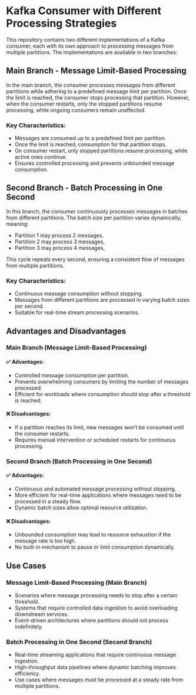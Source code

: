 # Kafka Consumer with Different Processing Strategies

This repository contains two different implementations of a Kafka consumer, each with its own approach to processing messages from multiple partitions. The implementations are available in two branches:

## Main Branch - Message Limit-Based Processing

In the main branch, the consumer processes messages from different partitions while adhering to a predefined message limit per partition. Once the limit is reached, the consumer stops processing that partition. However, when the consumer restarts, only the stopped partitions resume processing, while ongoing consumers remain unaffected.

### Key Characteristics:
- Messages are consumed up to a predefined limit per partition.
- Once the limit is reached, consumption for that partition stops.
- On consumer restart, only stopped partitions resume processing, while active ones continue.
- Ensures controlled processing and prevents unbounded message consumption.

## Second Branch - Batch Processing in One Second

In this branch, the consumer continuously processes messages in batches from different partitions. The batch size per partition varies dynamically, meaning:
- Partition 1 may process 2 messages,
- Partition 2 may process 3 messages,
- Partition 3 may process 4 messages,

This cycle repeats every second, ensuring a consistent flow of messages from multiple partitions.

### Key Characteristics:
- Continuous message consumption without stopping.
- Messages from different partitions are processed in varying batch sizes per second.
- Suitable for real-time stream processing scenarios.

## Advantages and Disadvantages

### Main Branch (Message Limit-Based Processing)

#### ✅ Advantages:
- Controlled message consumption per partition.
- Prevents overwhelming consumers by limiting the number of messages processed.
- Efficient for workloads where consumption should stop after a threshold is reached.

#### ❌ Disadvantages:
- If a partition reaches its limit, new messages won’t be consumed until the consumer restarts.
- Requires manual intervention or scheduled restarts for continuous processing.

### Second Branch (Batch Processing in One Second)

#### ✅ Advantages:
- Continuous and automated message processing without stopping.
- More efficient for real-time applications where messages need to be processed in a steady flow.
- Dynamic batch sizes allow optimal resource utilization.

#### ❌ Disadvantages:
- Unbounded consumption may lead to resource exhaustion if the message rate is too high.
- No built-in mechanism to pause or limit consumption dynamically.

## Use Cases

### Message Limit-Based Processing (Main Branch)
- Scenarios where message processing needs to stop after a certain threshold.
- Systems that require controlled data ingestion to avoid overloading downstream services.
- Event-driven architectures where partitions should not process indefinitely.

### Batch Processing in One Second (Second Branch)
- Real-time streaming applications that require continuous message ingestion.
- High-throughput data pipelines where dynamic batching improves efficiency.
- Use cases where messages must be processed at a steady rate from multiple partitions.

